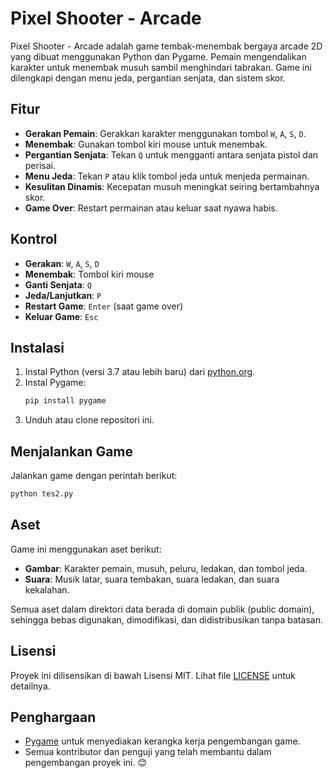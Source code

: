 # Pixel Shooter - Arcade

Pixel Shooter - Arcade adalah game tembak-menembak bergaya arcade 2D yang dibuat menggunakan Python dan Pygame. Pemain mengendalikan karakter untuk menembak musuh sambil menghindari tabrakan. Game ini dilengkapi dengan menu jeda, pergantian senjata, dan sistem skor.

## Fitur

- **Gerakan Pemain**: Gerakkan karakter menggunakan tombol `W`, `A`, `S`, `D`.
- **Menembak**: Gunakan tombol kiri mouse untuk menembak.
- **Pergantian Senjata**: Tekan `Q` untuk mengganti antara senjata pistol dan perisai.
- **Menu Jeda**: Tekan `P` atau klik tombol jeda untuk menjeda permainan.
- **Kesulitan Dinamis**: Kecepatan musuh meningkat seiring bertambahnya skor.
- **Game Over**: Restart permainan atau keluar saat nyawa habis.

## Kontrol

- **Gerakan**: `W`, `A`, `S`, `D`
- **Menembak**: Tombol kiri mouse
- **Ganti Senjata**: `Q`
- **Jeda/Lanjutkan**: `P`
- **Restart Game**: `Enter` (saat game over)
- **Keluar Game**: `Esc`

## Instalasi

1. Instal Python (versi 3.7 atau lebih baru) dari [python.org](https://www.python.org/).
2. Instal Pygame:
   ```bash
   pip install pygame
   ```
3. Unduh atau clone repositori ini.

## Menjalankan Game

Jalankan game dengan perintah berikut:

```bash
python tes2.py
```

## Aset

Game ini menggunakan aset berikut:

- **Gambar**: Karakter pemain, musuh, peluru, ledakan, dan tombol jeda.
- **Suara**: Musik latar, suara tembakan, suara ledakan, dan suara kekalahan.

Semua aset dalam direktori data berada di domain publik (public domain), sehingga bebas digunakan, dimodifikasi, dan didistribusikan tanpa batasan.

## Lisensi

Proyek ini dilisensikan di bawah Lisensi MIT. Lihat file [LICENSE](./LICENSE) untuk detailnya.

## Penghargaan

- [Pygame](https://www.pygame.org/) untuk menyediakan kerangka kerja pengembangan game.
- Semua kontributor dan penguji yang telah membantu dalam pengembangan proyek ini. 😊
